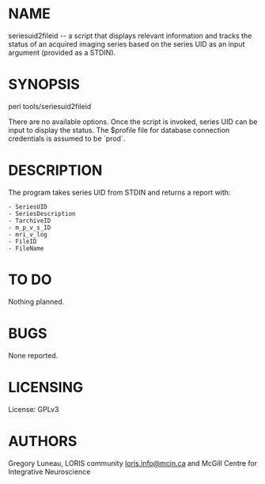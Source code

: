 # NAME

seriesuid2fileid -- a script that displays relevant information and tracks the
status of an acquired imaging series based on the series UID as an input
argument (provided as a STDIN).

# SYNOPSIS

perl tools/seriesuid2fileid

There are no available options. Once the script is invoked, series UID can be
input to display the status. The $profile file for database connection
credentials is assumed to be \`prod\`.

# DESCRIPTION

The program takes series UID from STDIN and returns a report with:

    - SeriesUID
    - SeriesDescription
    - TarchiveID
    - m_p_v_s_ID
    - mri_v_log
    - FileID
    - FileName

# TO DO

Nothing planned.

# BUGS

None reported.

# LICENSING

License: GPLv3

# AUTHORS

Gregory Luneau, LORIS community <loris.info@mcin.ca> and McGill Centre for
Integrative Neuroscience
